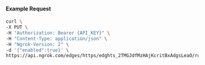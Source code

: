 <!-- Code generated for API Clients. DO NOT EDIT. -->

#### Example Request

```bash
curl \
-X PUT \
-H "Authorization: Bearer {API_KEY}" \
-H "Content-Type: application/json" \
-H "Ngrok-Version: 2" \
-d '{"enabled":true}' \
https://api.ngrok.com/edges/https/edghts_2TMGJdfMzHAjKcritBxAdgsLeaO/routes/edghtsrt_2TMGJftLEWzYbLwKzX6WSkBneuw/websocket_tcp_converter
```
